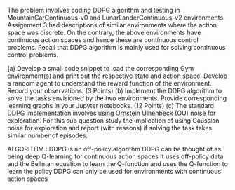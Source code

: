 The problem involves coding DDPG algorithm and testing in MountainCarContinuous-v0 and
LunarLanderContinuous-v2 environments. Assignment 3 had descriptions of similar environments
where the action space was discrete. On the contrary, the above environments have
continuous action spaces and hence these are continuous control problems. Recall that DDPG
algorithm is mainly used for solving continuous control problems.

(a) Develop a small code snippet to load the corresponding Gym environment(s) and print out
the respective state and action space. Develop a random agent to understand the reward
function of the environment. Record your observations. (3 Points)
(b) Implement the DDPG algorithm to solve the tasks envisioned by the two environments.
Provide corresponding learning graphs in your Jupyter notebooks. (12 Points)
(c) The standard DDPG implementation involves using Ornstein Ulhenbeck (OU) noise for exploration.
For this sub question study the implication of using Gaussian noise for exploration
and report (with reasons) if solving the task takes similar number of episodes.


ALGORITHM :
DDPG is an off-policy algorithm
DDPG can be thought of as being deep Q-learning for continuous action spaces
It uses off-policy data and the Bellman equation to learn the Q-function and uses the Q-function to learn the policy
DDPG can only be used for environments with continuous action spaces
